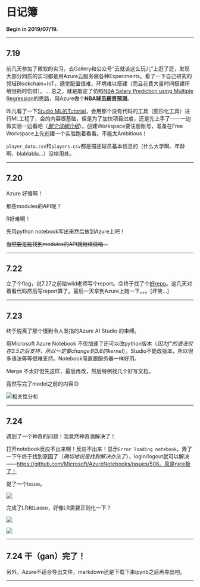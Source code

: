 # 日记簿

**Begin in 2019/07/19.**

---

## 7.19

前几天参加了微软的实习，去Gallery和公众号“云就该这么玩儿”上逛了逛，发现大部分同质的实习都是用Azure云服务做各种Experiments。看了一下自己研究的领域Blockchain+IoT，感觉配置很难，环境难以搭建（而且花费大量时间搭建环境很耗时伤财）。...  总之，就是敲定了仿照[NBA Salary Prediction using Multiple Regression](https://www.kaggle.com/koki25ando/nba-salary-prediction-using-multiple-regression)的思路，用Azure做个**NBA球员薪资预测**。

昨儿看了一下[Studio ML的Tutorial](https://docs.microsoft.com/en-us/azure/machine-learning/studio/create-experiment)，会用那个没有代码的工具（图形化工具）进行ML工程了，会的内容很基础，但是为了加快项目进度，还是先上手了——一边做实验一边看吧（*[那个详细介绍](https://docs.microsoft.com/en-us/azure/machine-learning/studio/tutorial-part1-credit-risk)*）。创建Workspace要注册账号，准备在Free Workspace上先创建一个实验跑着看看。不能太Ambitious！

`player_data.csv`和`players.csv`都是描述球员基本信息的（什么大学啊、年龄啊、blablabla...）没啥用处。

---

## 7.20

Azure 好慢啊！

那些modules的API呢？

R好难啊！

先用python notebook写出来然后放到Azure上吧！

~~当然要是能找到modules的API就继续做咯...~~

---

## 7.22

立了个flag，说7.27之前给wild老师写个report。😊终于找了个[好repo](https://github.com/ak4248)。这几天对着看代码然后写report算了。最后一天拿到Azure上跑一下。。。[坏笑...]

---

## 7.23

终于脱离了那个慢到令人发指的Azure AI Studio 的束缚。

用Microsoft Azure Notebook 不仅加速了还可以改python版本（*因为f\"的语法仅在3.5之后支持，所以一定要change到3.6的kernel*）。Studio不能改版本，所以很多语法等等很难支持。Notebook简直跟服务器一样好用。

Merge 不太好但先这样，最后再改，然后特例找几个好写文档。

竟然写完了model之前的内容😊

![相关性分析](https://i.loli.net/2019/07/24/5d382597e178695201.png)

---

## 7.24

遇到了一个神奇的问题！我竟然神奇滴解决了！

打开notebook反应不出来啊！反应不出来！显示`Error loading notebook`，弄了一下午终于找到原因了（*确切地说是找到解决办法了*），login/logout就可以解决——https://github.com/Microsoft/AzureNotebooks/issues/508。真是nice极了！

提了一个issue。

![](https://i.loli.net/2019/07/24/5d381e58a27c352260.png)

完成了LR和Lasso，好像LR需要正则化一下？

![](https://i.loli.net/2019/07/24/5d38262d504b540641.png)

![](https://i.loli.net/2019/07/24/5d382db46b8dc68916.png)

---

## 7.24 干（gan）完了！

另外，Azure不适合导出文件，markdown还是下载下来ipynb之后再导出吧。

---

